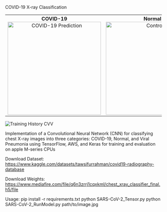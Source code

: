 COVID-19 X-ray Classification

<table>
  <tr>
    <td align="center">
      <strong>COVID-19</strong><br>
      <img src="https://github.com/user-attachments/assets/a954b5d5-bd59-4add-95e5-00d88c1f753e" alt="COVID-19 Prediction" width="300"/>
    </td>
    <td align="center">
      <strong>Normal</strong><br>
      <img src="https://github.com/user-attachments/assets/c5e0d25f-aa2b-4796-98ef-c7748c1c2bf5" alt="Control" width="300"/>
    </td>
    <td align="center">
      <strong>Viral Pneumonia</strong><br>
      <img src="https://github.com/user-attachments/assets/677cbb73-330c-41d9-8444-6e6f65fdf160" alt="Viral Pneumonia Prediction" width="300"/>
    </td>
  </tr>
</table>

![Training History CVV](https://github.com/user-attachments/assets/592afbd7-3a29-4c3c-bb47-b4811fe076e3)


Implementation of a Convolutional Neural Network (CNN) for classifying chest X-ray images into three categories: COVID-19, Normal, and Viral Pneumonia using TensorFlow, AWS, and Keras for training and evaluation on apple M-series CPUs

Download Dataset: https://www.kaggle.com/datasets/tawsifurrahman/covid19-radiography-database

Download Weights: https://www.mediafire.com/file/q6n3zrrj1cqxkml/chest_xray_classifier_final.h5/file

Usage: 
pip install -r requirements.txt
python SARS-CoV-2_Tensor.py
python SARS-CoV-2_RunModel.py path/to/image.jpg

